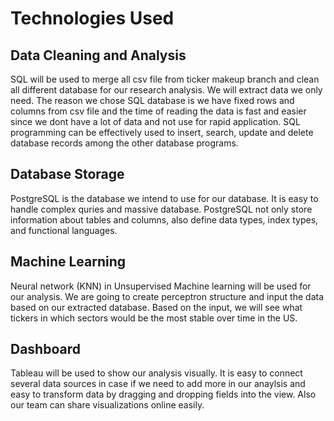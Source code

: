 # Technologies Used
## Data Cleaning and Analysis
SQL will be used to merge all csv file from ticker makeup branch and clean all different database for our research analysis. We will extract data we only need. The reason we chose SQL database is we have fixed rows and columns from csv file and the time of reading the data is fast and easier since we dont have a lot of data and not use for rapid application. SQL programming can be effectively used to insert, search, update and delete database records among the other database programs.

## Database Storage
PostgreSQL is the database we intend to use for our database. It is easy to handle complex quries and massive database. PostgreSQL not only store information about tables and columns, also define data types, index types, and functional languages.

## Machine Learning
Neural network (KNN) in Unsupervised Machine learning will be used for our analysis. We are going to create perceptron structure and input the data based on our extracted database. Based on the input, we will see what tickers in which sectors would be the most stable over time in the US.

## Dashboard
Tableau will be used to show our analysis visually. It is easy to connect several data sources in case if we need to add more in our anaylsis and easy to transform data by dragging and dropping fields into the view. Also our team can share visualizations online easily.
